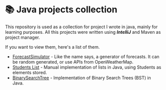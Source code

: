 # 📚 Java projects collection

This repository is used as a collection for project I wrote in java, mainly for learning purposes. All this projects were written using **_IntelliJ_** and Maven as project manager. 

If you want to view them, here's a list of them.

- [ForecastSimulator](ForecastSimulator/src/main/java/org/redinn) - Like the name says, a generator of forecasts. It can be random generated, or use APIs from OpenWeatherMap.
- [Students List](ListsImplementation/src/main/java/org/redinn) - Manual implementation of lists in Java, using Students as elements stored.
- [BinarySearchTree](BinarySearchTree/src/main/java/org/redinn) - Implementation of Binary Search Trees (BST) in Java.

